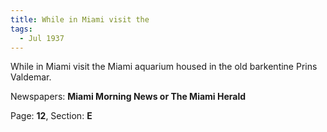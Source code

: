 ```yaml
---  
title: While in Miami visit the  
tags:  
  - Jul 1937  
---  
```

  
While in Miami visit the Miami aquarium housed in the old barkentine Prins Valdemar.  
  
Newspapers: **Miami Morning News or The Miami Herald**  
  
Page: **12**, Section: **E** 
